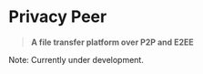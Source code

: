 # Privacy Peer

> **A file transfer platform over P2P and E2EE**

Note: Currently under development.
